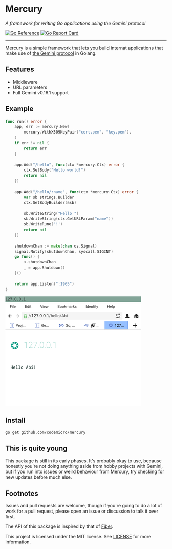 # Mercury

*A framework for writing Go applications using the Gemini protocol*

[![Go Reference](https://pkg.go.dev/badge/github.com/codemicro/mercury.svg)](https://pkg.go.dev/github.com/codemicro/mercury) [![Go Report Card](https://goreportcard.com/badge/github.com/codemicro/mercury)](https://goreportcard.com/report/github.com/codemicro/mercury)

---

Mercury is a simple framework that lets you build internat applications that make use of [the Gemini protocol](https://gemini.circumlunar.space/) in Golang. 

## Features

* Middleware
* URL parameters
* Full Gemini v0.16.1 support

## Example

```go
func run() error {
	app, err := mercury.New(
		mercury.WithX509KeyPair("cert.pem", "key.pem"),
	)
	if err != nil {
		return err
	}

	app.Add("/hello", func(ctx *mercury.Ctx) error {
		ctx.SetBody("Hello world!")
		return nil
	})

	app.Add("/hello/:name", func(ctx *mercury.Ctx) error {
		var sb strings.Builder
		ctx.SetBodyBuilder(&sb)
		
		sb.WriteString("Hello ")
		sb.WriteString(ctx.GetURLParam("name"))
		sb.WriteRune('!')
		return nil
	})

	shutdownChan := make(chan os.Signal)
	signal.Notify(shutdownChan, syscall.SIGINT)
	go func() {
		<-shutdownChan
		_ = app.Shutdown()
	}()

	return app.Listen(":1965")
}
```

![Example image](.github/example.png)

## Install

```
go get github.com/codemicro/mercury
```

## This is quite young

This package is still in its early phases. It's probably okay to use, because honestly you're not doing anything aside from hobby projects with Gemini, but if you run into issues or weird behaviour from Mercury, try checking for new updates before much else.

## Footnotes

Issues and pull requests are welcome, though if you're going to do a lot of work for a pull request, please open an issue or discussion to talk it over first.

The API of this package is inspired by that of [Fiber](https://github.com/gofiber/fiber).

This project is licensed under the MIT license. See [LICENSE](LICENSE) for more information.